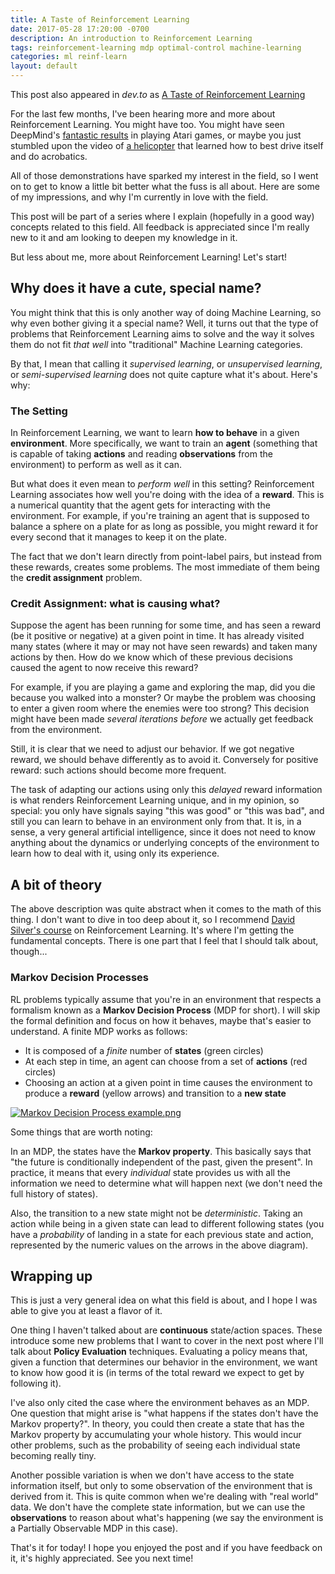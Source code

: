```yaml
---
title: A Taste of Reinforcement Learning
date: 2017-05-28 17:20:00 -0700
description: An introduction to Reinforcement Learning
tags: reinforcement-learning mdp optimal-control machine-learning
categories: ml reinf-learn
layout: default
---
```


This post also appeared in *dev.to* as [A Taste of Reinforcement Learning](https://dev.to/amreis/a-taste-of-reinforcement-learning)

For the last few months, I've been hearing more and more about Reinforcement Learning. You might have too. You might have seen DeepMind's [fantastic results](https://youtu.be/V1eYniJ0Rnk) in playing Atari games, or maybe you just stumbled upon the video of [a helicopter](https://www.youtube.com/watch?v=VCdxqn0fcnE) that learned how to best drive itself and do acrobatics.

All of those demonstrations have sparked my interest in the field, so I went on to get to know a little bit better what the fuss is all about. Here are some of my impressions, and why I'm currently in love with the field.

This post will be part of a series where I explain (hopefully in a good way) concepts related to this field. All feedback is appreciated since I'm really new to it and am looking to deepen my knowledge in it.

But less about me, more about Reinforcement Learning! Let's start!

## Why does it have a cute, special name?

You might think that this is only another way of doing Machine Learning, so why even bother giving it a special name? Well, it turns out that the type of problems that Reinforcement Learning aims to solve and the way it solves them do not fit _that well_ into "traditional" Machine Learning categories.

By that, I mean that calling it _supervised learning_, or _unsupervised learning_, or _semi-supervised learning_ does not quite capture what it's about. Here's why:

### The Setting

In Reinforcement Learning, we want to learn **how to behave** in a given **environment**. More specifically, we want to train an **agent** (something that is capable of taking **actions** and reading **observations** from the environment) to perform as well as it can.

But what does it even mean to _perform well_ in this setting? Reinforcement Learning associates how well you're doing with the idea of a **reward**. This is a numerical quantity that the agent gets for interacting with the environment. For example, if you're training an agent that is supposed to balance a sphere on a plate for as long as possible, you might reward it for every second that it manages to keep it on the plate.

The fact that we don't learn directly from point-label pairs, but instead from these rewards, creates some problems. The most immediate of them being the **credit assignment** problem.

### Credit Assignment: what is causing what?

Suppose the agent has been running for some time, and has seen a reward (be it positive or negative) at a given point in time. It has already visited many states (where it may or may not have seen rewards) and taken many actions by then. How do we know which of these previous decisions caused the agent to now receive this reward?

For example, if you are playing a game and exploring the map, did you die because you walked into a monster? Or maybe the problem was choosing to enter a given room where the enemies were too strong? This decision might have been made _several iterations before_ we actually get feedback from the environment.

Still, it is clear that we need to adjust our behavior. If we got negative reward, we should behave differently as to avoid it. Conversely for positive reward: such actions should become more frequent.

The task of adapting our actions using only this _delayed_ reward information is what renders Reinforcement Learning unique, and in my opinion, so special: you only have signals saying "this was good" or "this was bad", and still you can learn to behave in an environment only from that. It is, in a sense, a very general artificial intelligence, since it does not need to know anything about the dynamics or underlying concepts of the environment to learn how to deal with
it, using only its experience.

## A bit of theory

The above description was quite abstract when it comes to the math of this thing. I don't want to dive in too deep about it, so I recommend [David Silver's course](http://www0.cs.ucl.ac.uk/staff/d.silver/web/Teaching.html) on Reinforcement Learning. It's where I'm getting the fundamental concepts. There is one part that I feel that I should talk about, though...

### Markov Decision Processes

RL problems typically assume that you're in an environment that respects a formalism known as a **Markov Decision Process** (MDP for short). I will skip the formal definition and focus on how it behaves, maybe that's easier to understand. A finite MDP works as follows:

* It is composed of a _finite_ number of **states** (green circles)
* At each step in time, an agent can choose from a set of **actions** (red circles)
* Choosing an action at a given point in time causes the environment to produce a **reward** (yellow arrows) and transition to a **new state**

<p><a href="https://commons.wikimedia.org/wiki/File:Markov_Decision_Process_example.png#/media/File:Markov_Decision_Process_example.png"><img src="https://upload.wikimedia.org/wikipedia/commons/2/21/Markov_Decision_Process_example.png" alt="Markov Decision Process example.png"></a>
</p>

Some things that are worth noting:

In an MDP, the states have the **Markov property**. This basically says that "the future is conditionally independent of the past, given the present". In practice, it means that every _individual_ state provides us with all the information we need to determine what will happen next (we don't need the full history of states).

Also, the transition to a new state might not be _deterministic_. Taking an action while being in a given state can lead to different following states (you have a _probability_ of landing in a state for each previous state and action, represented by the numeric values on the arrows in the above diagram).

## Wrapping up

This is just a very general idea on what this field is about, and I hope I was able to give you at least a flavor of it.

One thing I haven't talked about are **continuous** state/action spaces. These introduce some new problems that I want to cover in the next post where I'll talk about **Policy Evaluation** techniques. Evaluating a policy means that, given a function that determines our behavior in the environment, we want to know how good it is (in terms of the total reward we expect to get by following it).

I've also only cited the case where the environment behaves as an MDP. One question that might arise is "what happens if the states don't have the Markov property?". In theory, you could then create a state that has the Markov property by accumulating your whole history. This would incur other problems, such as the probability of seeing each individual state becoming really tiny.

Another possible variation is when we don't have access to the state information  itself, but only to some observation of the environment that is derived from it. This is quite common when we're dealing with "real world" data. We don't have the complete state information, but we can use the **observations** to reason about what's happening (we say the environment is a Partially Observable MDP in this case).

That's it for today! I hope you enjoyed the post and if you have feedback on it, it's highly appreciated. See you next time! 


